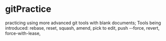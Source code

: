 # gitPractice

practicing using more advanced git tools with blank documents;
Tools being introduced:
rebase, reset, squash, amend, pick to edit, push --force, revert, force-with-lease, 